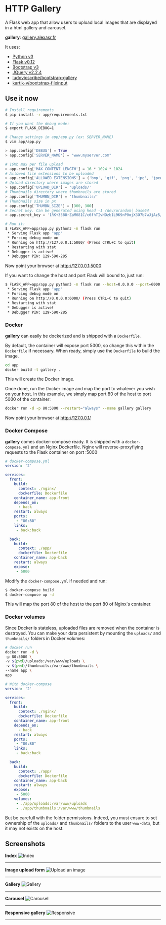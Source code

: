 HTTP Gallery
==================

A Flask web app that allow users to upload local images that are displayed in a html gallery and carousel.

**gallery**: [gallery.alexasr.fr][1]

It uses:

   * [Python v3][2]
   * [Flask v0.12][3]
   * [Bootstrap v3][4]
   * [JQuery v2.2.4][5]
   * [ludovicscribe/bootstrap-gallery][6]
   * [kartik-v/bootstrap-fileinput][7]

Use it now
----------

```sh
# Install requirements
$ pip install -r app/requirements.txt

# If you want the debug mode:
$ export FLASK_DEBUG=1

# Change settings in app/app.py (ex: SERVER_NAME)
$ vim app/app.py 
```
```python
> app.config['DEBUG'] = True
> app.config['SERVER_NAME'] = "www.myserver.com"

# 16Mb max per file upload
> app.config['MAX_CONTENT_LENGTH'] = 16 * 1024 * 1024                       
# Allowed file extensions to be uploaded  
> app.config['ALLOWED_EXTENSIONS'] = ('bmp', 'gif', 'png', 'jpg', 'jpeg')
# Upload directory where images are stored
> app.config['UPLOAD_DIR'] = 'uploads/'
# Thumbnails directory where thumbnails are stored                                
> app.config['THUMBN_DIR'] = 'thumbnails/'
# Thumbnails size in px               
> app.config['THUMBN_SIZE'] = [300, 300]
# Secret key. Can be generated using head -1 /dev/urandom| base64                                 
> app.secret_key = '1RK+3588rZaM081C/c6fhTIvNOzb1L9K9nP0ojX3O7b7wJjAz5/I7EICH3m+/530/sW7iotaUK4R'
```
```sh
# Run it:
$ FLASK_APP=app/app.py python3 -m flask run
 * Serving Flask app "app"
 * Forcing debug mode on
 * Running on http://127.0.0.1:5000/ (Press CTRL+C to quit)
 * Restarting with stat
 * Debugger is active!
 * Debugger PIN: 129-590-285
```

Now point your browser at http://127.0.0.1:5000

If you want to change the host and port Flask will bound to, just run:

```sh
$ FLASK_APP=app/app.py python3 -m flask run --host=0.0.0.0 --port=6000
 * Serving Flask app "app"
 * Forcing debug mode on
 * Running on http://0.0.0.0:6000/ (Press CTRL+C to quit)
 * Restarting with stat
 * Debugger is active!
 * Debugger PIN: 129-590-285
```



### Docker
**gallery** can easily be dockerized and is shipped with a ``Dockerfile``.

By default, the container will expose port 5000, so change this within the ``Dockerfile`` if necessary. When ready, simply use the ``Dockerfile`` to build the image.

```sh
cd app
docker build -t gallery .
```
This will create the Docker image.

Once done, run the Docker image and map the port to whatever you wish on your host. In this example, we simply map port 80 of the host to port 5000 of the container:

```sh
docker run -d -p 80:5000 --restart="always" --name gallery gallery 
```

Now point your browser at http://127.0.0.1/ 

### Docker Compose
**gallery** comes docker-compose ready. It is shipped with a ``docker-compose.yml`` and an Nginx Dockerfile. Nginx will reverse-proxyfiying requests to the Flask container on port :5000


```yml
# docker-compose.yml
version: '2'

services:
  front:
    build:
      context: ./nginx/
      dockerfile: Dockerfile
    container_name: app-front
    depends_on:
      - back
    restart: always
    ports:
     - "80:80"
    links:
     - back:back

  back:
    build:
      context: ./app/
      dockerfile: Dockerfile
    container_name: app-back
    restart: always
    expose:
     - 5000
```


Modify the ``docker-compose.yml`` if needed and run:

```sh
$ docker-compose build
$ docker-compose up -d
```

This will map the port 80 of the host to the port 80 of Nginx's container. 


### Docker volumes
Since Docker is stateless, uploaded files are removed when the container is destroyed. You can make your data persistent by mounting the `uploads/` and `thumbnails/` folders in Docker volumes:
```sh
# docker run
docker run -d \
-p 80:5000 \
-v $(pwd)/uploads:/var/www/uploads \
-v $(pwd)/thumbnails:/var/www/thumbnails \
--name app \
app
```

```yml
# With docker-compose
version: '2'

services:
  front:
    build:
      context: ./nginx/
      dockerfile: Dockerfile
    container_name: app-front
    depends_on:
      - back
    restart: always
    ports:
     - "80:80"
    links:
     - back:back

  back:
    build:
      context: ./app/
      dockerfile: Dockerfile
    container_name: app-back
    restart: always
    expose:
     - 5000
    volumes:
     - ./app/uploads:/var/www/uploads
     - ./app/thumbnails:/var/www/thumbnails
```
But be carefull with the folder permissions. Indeed, you must ensure to set ownership of the `uploads/` and `thumbnails/` folders to the user `www-data`, but it may not exists on the host. 

Screenshots
-----------
**Index**
![Index](https://i.imgur.com/DIMzgU6.png "Index")
***
**Image upload form**
![Upload an image](https://i.imgur.com/RGCiG8l.png "Upload an image")
***
**Gallery**
![Gallery](https://i.imgur.com/eadFN3J.png "Gallery")
***
**Carousel**
![Carousel](https://i.imgur.com/WaMuiv9.png "Carousel")
***
**Responsive gallery**
![Responsive](https://i.imgur.com/fGxH2CH.png "Responsive")
***



[1]: http://gallery.alexasr.tk/
[2]: https://www.python.org/
[3]: http://flask.pocoo.org/
[4]: https://getbootstrap.com/
[5]: https://jquery.com/
[6]: https://github.com/ludovicscribe/bootstrap-gallery
[7]: https://github.com/kartik-v/bootstrap-fileinput